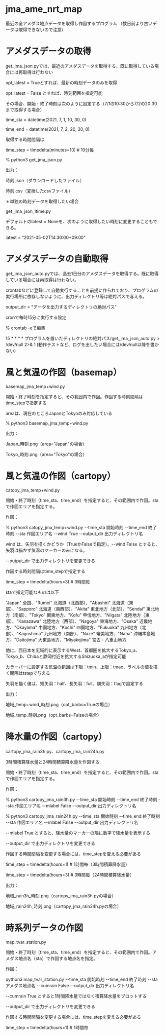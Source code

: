 # jma_ame_nrt_map

最近の全アメダス地点データを取得し作図するプログラム
（数日前より古いデータは取得できないので注意）

# アメダスデータの取得

get_jma_json.pyでは、最近のアメダスデータを取得する。既に取得している場合には再取得は行わない

opt_latest = Trueとすれば、最新の時刻データのみを取得

opt_latest = False とすれば、時刻範囲を指定可能

その場合、開始・終了時刻は次のように設定する（7/1の10:30から7/2の20:30まで取得する場合）

time_sta = datetime(2021, 7, 1, 10, 30, 0)

time_end = datetime(2021, 7, 2, 20, 30, 0)

取得する時間間隔は

time_step = timedelta(minutes=10) # 10分毎

% python3 get_jma_json.py 

出力：

時刻.json（ダウンロードしたファイル）

時刻.csv（変換したcsvファイル）


＊単独の時刻データを取得したい場合

get_jma_json_1time.py

デフォルトのlatest = Noneを、次のように取得したい時刻に変更することもできる。

latest = "2021-05-02T14:30:00+09:00"


# アメダスデータの自動取得

get_jma_json_auto.pyでは、過去1日分のアメダスデータを取得する。既に取得している場合には再取得は行わない。

crontabなどに登録して自動実行することを前提に作られており、プログラムの実行場所に依存しないように、出力ディレクトリ等は絶対パスで与える。

output_dir = "データを出力するディレクトリの絶対パス"

cronで毎時15分に実行する設定

% crontab -eで編集

15  * * * *  プログラムを置いたディレクトリの絶対パス/get_jma_json_auto.py > /dev/null 2>& 1
(動作テストなど、ログを出したい場合には/dev/null以降を書かない)


# 風と気温の作図（basemap）

basemap_jma_temp+wind.py

開始・終了時刻を指定すると、その範囲内で作図。作図する時刻間隔はtime_stepで指定する

areaは、現在のところJapanとTokyoのみ対応している

% python3 basemap_jma_temp+wind.py

出力：

Japan_時刻.png（area="Japan"の場合）

Tokyo_時刻.png（area="Tokyo"の場合）


# 風と気温の作図（cartopy）

catopy_jma_temp+wind.py

開始・終了時刻（time_sta、time_end）を指定すると、その範囲内で作図。staで作図エリアを指定する。

作図：

% python3 catopy_jma_temp+wind.py --time_sta 開始時刻 --time_end 終了時刻 --sta 作図エリア名
--wind True --output_dir 出力ディレクトリ名

wind は、矢羽を描くかどうか（TrueかFalseで指定）。--wind False とすると、矢羽は描かず気温のマーカーのみになる。

--output_dir で出力ディレクトリを変更できる

作図する時刻間隔はtime_stepで指定する

time_step = timedelta(hours=3) # 3時間毎

staで指定可能なものは以下

"Japan"  全国、"Rumoi" 北海道（北西部）、"Abashiri" 北海道（東部）、"Sapporo" 北海道（南西部）、"Akita" 東北地方（北部）、"Sendai" 東北地方（南部）、"Tokyo" 関東地方、"Kofu" 甲信地方、"Niigata" 北陸地方（東部）、"Kanazawa" 北陸地方（西部）、"Nagoya" 東海地方、"Osaka" 近畿地方、"Okayama" 中国地方、"Kochi" 四国地方、"Fukuoka" 九州地方（北部）、"Kagoshima" 九州地方（南部）、"Naze" 奄美地方、"Naha" 沖縄本島地方、"Daitojima"   大東島地方、"Miyakojima" 宮古・八重山地方

他に、西日本を広域的に表示するWest、首都圏を拡大するTokyo_a、Tokyo_b、Chibaと静岡付近を拡大するShizuoka_aが指定可能

カラーバーに設定する気温の範囲は下限：tmin、上限：tmax、ラベルの値を描く間隔はtstepで与える

矢羽を描く値は、短矢羽：half、長矢羽：full、旗矢羽：flagで設定する

出力：

地域_temp+wind_時刻.png（opt_barbs=Trueの場合）

地域_temp_時刻.png（opt_barbs=Falseの場合）


# 降水量の作図（cartopy）

cartopy_jma_rain3h.py、cartopy_jma_rain24h.py

3時間積算降水量と24時間積算降水量を作図する

開始・終了時刻（time_sta、time_end）を指定すると、その範囲内で作図。staで作図エリアを指定する。

作図：

% python3 cartopy_jma_rain3h.py --time_sta 開始時刻 --time_end 終了時刻 --sta 作図エリア名
--mlabel  False --output_dir 出力ディレクトリ名

% python3 cartopy_jma_rain24h.py --time_sta 開始時刻 --time_end 終了時刻 --sta 作図エリア名
--mlabel  False --output_dir 出力ディレクトリ名

--mlabel True とすると、降水量のマーカーの隣に数字で降水量を表示する

--output_dir で出力ディレクトリを変更できる

作図する時間間隔を変更する場合には、time_stepを変える必要がある

time_step = timedelta(hours=1) # 1時間毎（3時間積算降水量）

time_step = timedelta(hours=3) # 3時間毎（24時間積算降水量）

出力：

地域_rain3h_時刻.png（cartopy_jma_rain3h.pyの場合）

地域_rain24h_時刻.png（cartopy_jma_rain24h.pyの場合）


# 時系列データの作図

map_tvar_station.py 

開始・終了時刻（time_sta、time_end）を指定すると、その範囲内で作図。アメダス地点名（sta）で作図する地点名を指定。

作図：

python3 map_tvar_station.py --time_sta 開始時刻 --time_end 終了時刻 --sta アメダス地点名
--cumrain False --output_dir 出力ディレクトリ名

--cumrain True とすると1時間降水量ではなく積算降水量をプロットする

--output_dir で出力ディレクトリを変更できる

作図する時間間隔を変更する場合には、time_stepを変える必要がある

time_step = timedelta(hours=1) # 1時間毎


